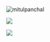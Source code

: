 <!--
**MitulPanchal/MitulPanchal** is a ✨ _special_ ✨ repository because its `README.md` (this file) appears on your GitHub profile.
### Hi there 👋
<img src="https://www.animatedgif.net/welcome/ctmwelcome_e0.gif">
Here are some ideas to get you started:

- 🔭 I’m currently working on ...
- 🌱 I’m currently learning ...
- 👯 I’m looking to collaborate on ...
- 🤔 I’m looking for help with ...
- 💬 Ask me about ...
- 📫 How to reach me: ...
- 😄 Pronouns: ...
- ⚡ Fun fact: ...

![Github stats](https://github-readme-stats.vercel.app/api/?username=MitulPanchal&theme=black&show_icons=true&hide_border=true)
-->


<p>
<img align="left" src="https://komarev.com/ghpvc/?username=mitulpanchal" alt="mitulpanchal" />
</p>
<br>

<p>
  <img align="left" src="https://github-readme-stats.vercel.app/api/top-langs/?username=MitulPanchal&theme=light&hide_border=true&layout=compact" />
</p>

<br>

<p>
    <img align="center" src="https://github-readme-stats.vercel.app/api/?username=MitulPanchal&theme=light&show_icons=true&hide_border=true" />
</p>

<!--
<details>
<summary>Click for GitHub Stats</summary>
  <p>
    <img align="left" src="https://github-readme-stats.vercel.app/api/top-langs/?username=MitulPanchal&theme=light&hide_border=true" />
  </p>
  <br>
  <p>
    <img align="center" src="https://github-readme-stats.vercel.app/api/?username=MitulPanchal&theme=black&show_icons=true&hide_border=true" />
  </p>
</details>
-->
